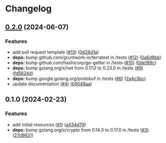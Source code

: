 # Changelog

## [0.2.0](https://github.com/CloudNationHQ/terraform-azure-evh/compare/v0.1.0...v0.2.0) (2024-06-07)


### Features

* add pull request template ([#13](https://github.com/CloudNationHQ/terraform-azure-evh/issues/13)) ([0428d1a](https://github.com/CloudNationHQ/terraform-azure-evh/commit/0428d1a67a4b687b6d9d55637dc6897db0d623f7))
* **deps:** bump github.com/gruntwork-io/terratest in /tests ([#12](https://github.com/CloudNationHQ/terraform-azure-evh/issues/12)) ([0a6d8bb](https://github.com/CloudNationHQ/terraform-azure-evh/commit/0a6d8bbc297b30f548eafb4509a60c341c2f2c51))
* **deps:** bump github.com/hashicorp/go-getter in /tests ([#10](https://github.com/CloudNationHQ/terraform-azure-evh/issues/10)) ([0de189c](https://github.com/CloudNationHQ/terraform-azure-evh/commit/0de189c75b62caef6b61398ee01d0167b985187c))
* **deps:** bump golang.org/x/net from 0.17.0 to 0.23.0 in /tests ([#9](https://github.com/CloudNationHQ/terraform-azure-evh/issues/9)) ([fd5624d](https://github.com/CloudNationHQ/terraform-azure-evh/commit/fd5624d3ef48587030f5d527729a89d0307aec6a))
* **deps:** bump google.golang.org/protobuf in /tests ([#6](https://github.com/CloudNationHQ/terraform-azure-evh/issues/6)) ([2a4c3bc](https://github.com/CloudNationHQ/terraform-azure-evh/commit/2a4c3bc08ffcdc00f094eb620880390cf371dc6a))
* update documentation ([#4](https://github.com/CloudNationHQ/terraform-azure-evh/issues/4)) ([b6048aa](https://github.com/CloudNationHQ/terraform-azure-evh/commit/b6048aa8918eb286ad9f46b1fccdc83f0bc5e7a3))

## 0.1.0 (2024-02-23)


### Features

* add initial resources ([#1](https://github.com/CloudNationHQ/terraform-azure-evh/issues/1)) ([a434d79](https://github.com/CloudNationHQ/terraform-azure-evh/commit/a434d79f4a65e5412f0c1c082c6cdb0237c561cb))
* **deps:** bump golang.org/x/crypto from 0.14.0 to 0.17.0 in /tests ([#3](https://github.com/CloudNationHQ/terraform-azure-evh/issues/3)) ([27d9631](https://github.com/CloudNationHQ/terraform-azure-evh/commit/27d963130d155144c96fede1609e1a87dcbe5ed4))
